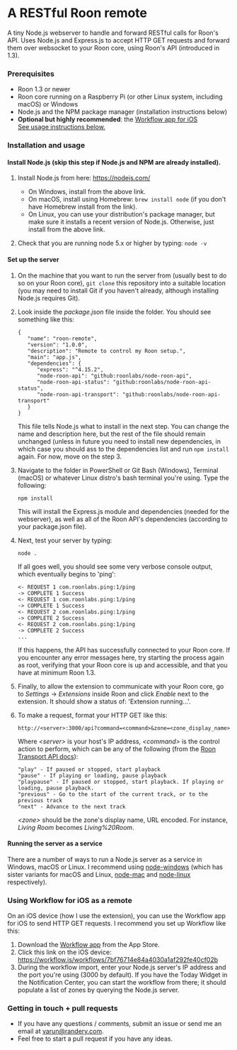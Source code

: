 # A RESTful Roon remote
A tiny Node.js webserver to handle and forward RESTful calls for Roon's API. Uses Node.js and Express.js to accept HTTP GET requests and forward them over websocket to your Roon core, using Roon's API (introduced in 1.3).

### Prerequisites
*  Roon 1.3 or newer
*  Roon core running on a Raspberry Pi (or other Linux system, including macOS) or Windows
*  Node.js and the NPM package manager (installation instructions below)
*  **Optional but highly recommended**: the [Workflow app for iOS](https://workflow.is/) <br>[See usage instructions below.](#using-workflow-for-ios-as-a-remote)

### Installation and usage
#### Install Node.js (skip this step if Node.js and NPM are already installed).
1. Install Node.js from here: https://nodejs.com/

   *  On Windows, install from the above link.
   *  On macOS, install using Homebrew: `brew install node` (if you don't have Homebrew install from the link).
   *  On Linux, you can use your distribution's package manager, but make sure it installs a recent version of Node.js. Otherwise, just install from the above link.
   
2. Check that you are running node 5.x or higher by typing: `node -v`
#### Set up the server
1. On the machine that you want to run the server from (usually best to do so on your Roon core), `git clone` this repository into a suitable location (you may need to install Git if you haven't already, although installing Node.js requires Git).

2. Look inside the _package.json_ file inside the folder. You should see something like this:
   ```
   {
      "name": "roon-remote",
      "version": "1.0.0",
      "description": "Remote to control my Roon setup.",
      "main": "app.js",
      "dependencies": {
         "express": "^4.15.2",
         "node-roon-api": "github:roonlabs/node-roon-api",
         "node-roon-api-status": "github:roonlabs/node-roon-api-status",
         "node-roon-api-transport": "github:roonlabs/node-roon-api-transport"
      }
   }
   ```
   This file tells Node.js what to install in the next step. You can change the name and description here, but the rest of the file should remain unchanged (unless in future you need to install new dependencies, in which case you should ass to the dependencies list and run `npm install` again. For now, move on the step 3.

3. Navigate to the folder in PowerShell or Git Bash (Windows), Terminal (macOS) or whatever Linux distro's bash terminal you're using. Type the following: 
   ```
   npm install
   ```
   This will install the Express.js module and dependencies (needed for the webserver), as well as all of the Roon API's dependencies (according to your package.json file).

4. Next, test your server by typing: 
   ```
   node .
   ``` 
   If all goes well, you should see some very verbose console output, which eventually begins to 'ping':
   ```
   <- REQUEST 1 com.roonlabs.ping:1/ping 
   -> COMPLETE 1 Success 
   <- REQUEST 1 com.roonlabs.ping:1/ping 
   -> COMPLETE 1 Success 
   <- REQUEST 2 com.roonlabs.ping:1/ping 
   -> COMPLETE 2 Success 
   <- REQUEST 2 com.roonlabs.ping:1/ping 
   -> COMPLETE 2 Success 
   ...
   ```
   If this happens, the API has successfully connected to your Roon core. If you encounter any error messages here, try starting the process again as root, verifying that your Roon core is up and accessible, and that you have at minimum Roon 1.3.

5. Finally, to allow the extension to communicate with your Roon core, go to _Settings_ -> _Extensions_ inside Roon and click _Enable_ next to the extension. It should show a status of: 'Extension running...'.

6. To make a request, format your HTTP GET like this:
   ```
   http://<server>:3000/api?command=<command>&zone=<zone_display_name>
   ```
   Where _\<server\>_ is your host's IP address, _\<command\>_ is the control action to perform, which can be any of the following (from the [Roon Transport API docs](https://roonlabs.github.io/node-roon-api-transport/RoonApiTransport.html)):
   ```
   "play" - If paused or stopped, start playback
   "pause" - If playing or loading, pause playback
   "playpause" - If paused or stopped, start playback. If playing or loading, pause playback.
   "previous" - Go to the start of the current track, or to the previous track
   "next" - Advance to the next track
   ```
   _\<zone\>_ should be the zone's display name, URL encoded. For instance, _Living Room_ becomes _Living%20Room_.
#### Running the server as a service
There are a number of ways to run a Node.js server as a service in Windows, macOS or Linux. I recommend using [node-windows](https://www.npmjs.com/package/node-windows) (which has sister variants for macOS and Linux, [node-mac](https://github.com/coreybutler/node-mac) and [node-linux](https://github.com/coreybutler/node-linux) respectively).

### Using Workflow for iOS as a remote
On an iOS device (how I use the extension), you can use the Workflow app for iOS to send HTTP GET requests. I recommend you set up Workflow like this:
1. Download the [Workflow app](https://workflow.is/) from the App Store.
2. Click this link on the iOS device: https://workflow.is/workflows/7bf76714e84a4030a1af292fe40cf02b
3. During the workflow import, enter your Node.js server's IP address and the port you're using (3000 by default).
If you have the Today Widget in the Notification Center, you can start the workflow from there; it should populate a list of zones by querying the Node.js server.

### Getting in touch + pull requests
*  If you have any questions / comments, submit an issue or send me an email at [varun@randery.com](mailto:varun@randery.com).
*  Feel free to start a pull request if you have any ideas.
